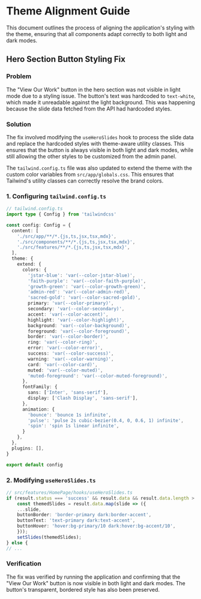 # Theme Alignment Guide

This document outlines the process of aligning the application's styling with the theme, ensuring that all components adapt correctly to both light and dark modes.

## Hero Section Button Styling Fix

### Problem

The "View Our Work" button in the hero section was not visible in light mode due to a styling issue. The button's text was hardcoded to `text-white`, which made it unreadable against the light background. This was happening because the slide data fetched from the API had hardcoded styles.

### Solution

The fix involved modifying the `useHeroSlides` hook to process the slide data and replace the hardcoded styles with theme-aware utility classes. This ensures that the button is always visible in both light and dark modes, while still allowing the other styles to be customized from the admin panel.

The `tailwind.config.ts` file was also updated to extend the theme with the custom color variables from `src/app/globals.css`. This ensures that Tailwind's utility classes can correctly resolve the brand colors.

### 1. Configuring `tailwind.config.ts`

```typescript
// tailwind.config.ts
import type { Config } from 'tailwindcss'

const config: Config = {
  content: [
    './src/app/**/*.{js,ts,jsx,tsx,mdx}',
    './src/components/**/*.{js,ts,jsx,tsx,mdx}',
    './src/features/**/*.{js,ts,jsx,tsx,mdx}',
  ],
  theme: {
    extend: {
      colors: {
        'jstar-blue': 'var(--color-jstar-blue)',
        'faith-purple': 'var(--color-faith-purple)',
        'growth-green': 'var(--color-growth-green)',
        'admin-red': 'var(--color-admin-red)',
        'sacred-gold': 'var(--color-sacred-gold)',
        primary: 'var(--color-primary)',
        secondary: 'var(--color-secondary)',
        accent: 'var(--color-accent)',
        highlight: 'var(--color-highlight)',
        background: 'var(--color-background)',
        foreground: 'var(--color-foreground)',
        border: 'var(--color-border)',
        ring: 'var(--color-ring)',
        error: 'var(--color-error)',
        success: 'var(--color-success)',
        warning: 'var(--color-warning)',
        card: 'var(--color-card)',
        muted: 'var(--color-muted)',
        'muted-foreground': 'var(--color-muted-foreground)',
      },
      fontFamily: {
        sans: ['Inter', 'sans-serif'],
        display: ['Clash Display', 'sans-serif'],
      },
      animation: {
        'bounce': 'bounce 1s infinite',
        'pulse': 'pulse 2s cubic-bezier(0.4, 0, 0.6, 1) infinite',
        'spin': 'spin 1s linear infinite',
      }
    },
  },
  plugins: [],
}

export default config
```

### 2. Modifying `useHeroSlides.ts`

```typescript
// src/features/HomePage/hooks/useHeroSlides.ts
if (result.status === 'success' && result.data && result.data.length > 0) {
    const themedSlides = result.data.map(slide => ({
    ...slide,
    buttonBorder: 'border-primary dark:border-accent',
    buttonText: 'text-primary dark:text-accent',
    buttonHover: 'hover:bg-primary/10 dark:hover:bg-accent/10',
    }));
    setSlides(themedSlides);
} else {
// ...
```

### Verification

The fix was verified by running the application and confirming that the "View Our Work" button is now visible in both light and dark modes. The button's transparent, bordered style has also been preserved.
